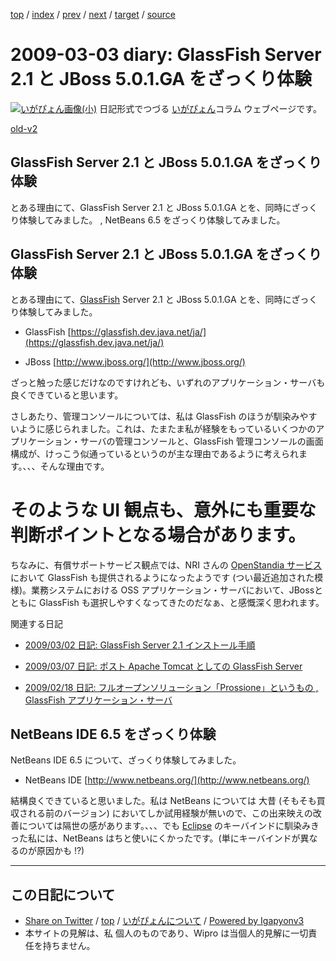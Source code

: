 [top](../index.html) 
 / [index](index.html) 
 / [prev](ig090302.html) 
 / [next](ig090304.html) 
 / [target](https://igapyon.github.io/diary/2009/ig090303.html) 
 / [source](https://github.com/igapyon/diary/blob/master/2009/ig090303.src.md) 

2009-03-03 diary: GlassFish Server 2.1 と JBoss 5.0.1.GA をざっくり体験
=====================================================================================================
[![いがぴょん画像(小)](https://igapyon.github.io/diary/images/iga200306s.jpg "いがぴょん")](https://igapyon.github.io/diary/memo/memoigapyon.html) 日記形式でつづる [いがぴょん](https://igapyon.github.io/diary/memo/memoigapyon.html)コラム ウェブページです。

[old-v2](ig090303-orig.html)

## GlassFish Server 2.1 と JBoss 5.0.1.GA をざっくり体験

とある理由にて、GlassFish Server 2.1 と JBoss 5.0.1.GA とを、同時にざっくり体験してみました。 , NetBeans 6.5 をざっくり体験してみました。


## GlassFish Server 2.1 と JBoss 5.0.1.GA をざっくり体験

とある理由にて、[GlassFish](http://www.igapyon.jp/igapyon/diary/keyword/glassfish.html) Server 2.1 と JBoss 5.0.1.GA とを、同時にざっくり体験してみました。

* GlassFish
  [https://glassfish.dev.java.net/ja/](https://glassfish.dev.java.net/ja/)
  
* JBoss
  [http://www.jboss.org/](http://www.jboss.org/)

ざっと触った感じだけなのですけれども、いずれのアプリケーション・サーバも 良くできていると思います。

さしあたり、管理コンソールについては、私は GlassFish のほうが馴染みやすいように感じられました。これは、たまたま私が経験をもっているいくつかのアプリケーション・サーバの管理コンソールと、GlassFish 管理コンソールの画面構成が、けっこう似通っているというのが主な理由であるように考えられます。、、、そんな理由です。
# そのような UI 観点も、意外にも重要な判断ポイントとなる場合があります。

ちなみに、有償サポートサービス観点では、NRI さんの [OpenStandia サービス](http://www.nri-aitd.com/openstandia/) において GlassFish も提供されるようになったようです (つい最近追加された模様)。業務システムにおける OSS アプリケーション・サーバにおいて、JBossとともに GlassFish も選択しやすくなってきたのだなぁ、と感慨深く思われます。

関連する日記

* [2009/03/02 日記: GlassFish Server 2.1 インストール手順](ig090302.html)
  
* [2009/03/07 日記: ポスト Apache Tomcat としての GlassFish Server](ig090307.html)
  
* [2009/02/18 日記: フルオープンソリューション「Prossione」というもの , GlassFish アプリケーション・サーバ](ig090218.html)

## NetBeans IDE 6.5 をざっくり体験

NetBeans IDE 6.5 について、ざっくり体験してみました。

* NetBeans IDE
  [http://www.netbeans.org/](http://www.netbeans.org/)

結構良くできていると思いました。私は NetBeans については 大昔 (そもそも買収される前のバージョン) においてしか試用経験が無いので、この出来映えの改善については隔世の感があります。、、、でも [Eclipse](http://www.igapyon.jp/igapyon/diary/keyword/eclipse.html) のキーバインドに馴染みきった私には、NetBeans はちと使いにくかったです。(単にキーバインドが異なるのが原因かも
!?)


----------------------------------------------------------------------------------------------------

## この日記について

* [Share on Twitter](https://twitter.com/intent/tweet?hashtags=igapyon%2Cdiary%2C%E3%81%84%E3%81%8C%E3%81%B4%E3%82%87%E3%82%93&text=GlassFish+Server+2.1+%E3%81%A8+JBoss+5.0.1.GA+%E3%82%92%E3%81%96%E3%81%A3%E3%81%8F%E3%82%8A%E4%BD%93%E9%A8%93&url=https%3A%2F%2Figapyon.github.io%2Fdiary%2F2009%2Fig090303.html) / [top](../index.html) / [いがぴょんについて](https://igapyon.github.io/diary/memo/memoigapyon.html) / [Powered by Igapyonv3](https://github.com/igapyon/igapyonv3)
* 本サイトの見解は、私 個人のものであり、Wipro は当個人的見解に一切責任を持ちません。 
